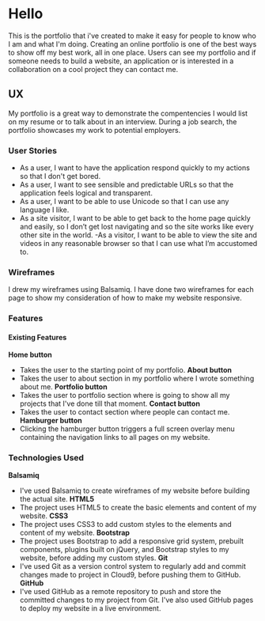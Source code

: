 # Hello

 This is the portfolio  that  i've created  to make it easy for people to know who  I am and what I'm doing. Creating an online portfolio is one of the best ways to show off my best work, all in one place. Users can see my portfolio and if someone needs to build a website, an application or is interested in a collaboration on a cool project they can contact me.

## UX

My portfolio is a great way to demonstrate the compentencies I would list on my resume or to talk about in an interview. During a job search, the portfolio showcases my work to potential employers. 

### User Stories
- As a user, I want to have the application respond quickly to my actions so that I don't get bored. 
- As a user, I want to see sensible and predictable URLs so that the application feels logical and transparent. 
- As a user, I want to be able to use Unicode so that I can use any language I like.  
- As a site visitor, I want to be able to get back to the home page quickly and easily, so I don’t get lost navigating
and so the site works like every other site in the world.
-As a visitor, I want to be able to view the site and videos in any reasonable browser so that I can use what I’m
accustomed to. 


### Wireframes

I drew my wireframes using Balsamiq. I have done two wireframes for each page to show my consideration of how to make my website responsive.


### Features
#### Existing Features
**Home button**
- Takes the user to the starting point of my portfolio.
**About button**
- Takes the user to about section in my portfolio where I wrote something about me.
**Portfolio button**
- Takes the user to portfolio section where is going to show all my projects that I've done till that moment.
**Contact button**
- Takes the user to contact section where people  can contact me.
**Hamburger button**
- Clicking the hamburger button triggers a full screen overlay menu containing the navigation links to all pages on my website.

### Technologies Used
**Balsamiq**
- I've used Balsamiq to create wireframes of my website before building the actual site.
**HTML5**
- The project uses HTML5 to create the basic elements and content of my website.
**CSS3**
- The project uses CSS3 to add custom styles to the elements and content of my website.
**Bootstrap**
- The project uses Bootstrap to add a responsive grid system, prebuilt components, plugins built on jQuery, and Bootstrap styles to my website, before adding my custom styles.
**Git** 
- I've used Git as a version control system to regularly add and commit changes made to project in Cloud9, before pushing them to GitHub.
**GitHub** 
- I've used GitHub as a remote repository to push and store the committed changes to my project from Git. I've also used GitHub pages to deploy my website in a live environment.
